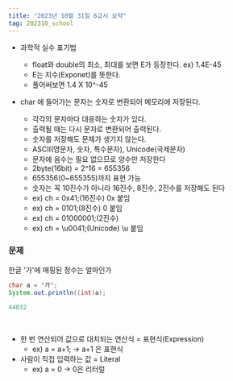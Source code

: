 ```yaml
---
title: "2023년 10월 31일 6교시 요약"
tag: 202310_school
---
```


- 과학적 실수 표기법
  - float와 double의 최소, 최대를 보면 E가 등장한다. ex) 1.4E-45
  - E는 지수(Exponet)를 뜻한다.
  - 풀어써보면 1.4 X 10^-45

- char 에 들어가는 문자는 숫자로 변환되어 메모리에 저장된다.
  - 각각의 문자마다 대응하는 숫자가 있다.
  - 출력될 때는 다시 문자로 변환되어 출력된다.
  - 숫자를 저장해도 문제가 생기지 않는다.
  - ASCII(영문자, 숫자, 특수문자), Unicode(국제문자)
  - 문자에 음수는 필요 없으므로 양수만 저장한다
  - 2byte(16bit) = 2^16 = 655356 
  - 655356(0~655355)까지 표현 가능
  - 숫자는 꼭 10진수가 아니라 16진수, 8진수, 2진수를 저장해도 된다
  - ex) ch = 0x41;(16진수) 0x 붙임
  - ex) ch = 0101;(8진수)  0 붙임
  - ex) ch = 01000001;(2진수)
  - ex) ch = \u0041;(Unicode)  \u 붙임

### 문제
한글 '가'에 매핑된 정수는 얼마인가
```java
char a = '가';
System.out.println((int)a);
```
```java
44032
```
<br>

- 한 번 연산되어 값으로 대치되는 연산식 = 표현식(Expression)
  - ex) a = a+1; -> a+1 은 표현식
- 사람이 직접 입력하는 값 = Literal
  - ex) a = 0 -> 0은 리터럴